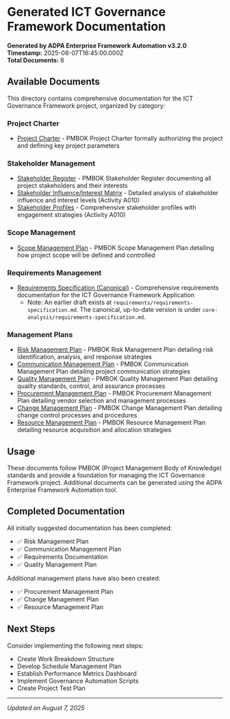 # Generated ICT Governance Framework Documentation

**Generated by ADPA Enterprise Framework Automation v3.2.0**  
**Timestamp:** 2025-08-07T16:45:00.000Z  
**Total Documents:** 8

## Available Documents

This directory contains comprehensive documentation for the ICT Governance Framework project, organized by category:

### Project Charter

- [Project Charter](project-charter/project-charter.md) - PMBOK Project Charter formally authorizing the project and defining key project parameters

### Stakeholder Management

- [Stakeholder Register](stakeholder-management/stakeholder-register.md) - PMBOK Stakeholder Register documenting all project stakeholders and their interests
- [Stakeholder Influence/Interest Matrix](stakeholder-management/stakeholder-influence-interest-matrix.md) - Detailed analysis of stakeholder influence and interest levels (Activity A010)
- [Stakeholder Profiles](stakeholder-management/stakeholder-profiles.md) - Comprehensive stakeholder profiles with engagement strategies (Activity A010)

### Scope Management

- [Scope Management Plan](scope-management/scope-management-plan.md) - PMBOK Scope Management Plan detailing how project scope will be defined and controlled

### Requirements Management

- [Requirements Specification (Canonical)](core-analysis/requirements-specification.md) - Comprehensive requirements documentation for the ICT Governance Framework Application
	- Note: An earlier draft exists at `requirements/requirements-specification.md`. The canonical, up-to-date version is under `core-analysis/requirements-specification.md`.

### Management Plans

- [Risk Management Plan](management-plans/risk-management-plan.md) - PMBOK Risk Management Plan detailing risk identification, analysis, and response strategies
- [Communication Management Plan](management-plans/communication-management-plan.md) - PMBOK Communication Management Plan detailing project communication strategies
- [Quality Management Plan](management-plans/quality-management-plan.md) - PMBOK Quality Management Plan detailing quality standards, control, and assurance processes
- [Procurement Management Plan](management-plans/procurement-management-plan.md) - PMBOK Procurement Management Plan detailing vendor selection and management processes
- [Change Management Plan](management-plans/change-management-plan.md) - PMBOK Change Management Plan detailing change control processes and procedures
- [Resource Management Plan](management-plans/resource-management-plan.md) - PMBOK Resource Management Plan detailing resource acquisition and allocation strategies

## Usage

These documents follow PMBOK (Project Management Body of Knowledge) standards and provide a foundation for managing the ICT Governance Framework project. Additional documents can be generated using the ADPA Enterprise Framework Automation tool.

## Completed Documentation

All initially suggested documentation has been completed:
- ✅ Risk Management Plan
- ✅ Communication Management Plan
- ✅ Requirements Documentation
- ✅ Quality Management Plan

Additional management plans have also been created:
- ✅ Procurement Management Plan
- ✅ Change Management Plan
- ✅ Resource Management Plan

## Next Steps

Consider implementing the following next steps:
- Create Work Breakdown Structure
- Develop Schedule Management Plan
- Establish Performance Metrics Dashboard
- Implement Governance Automation Scripts
- Create Project Test Plan

---

*Updated on August 7, 2025*
